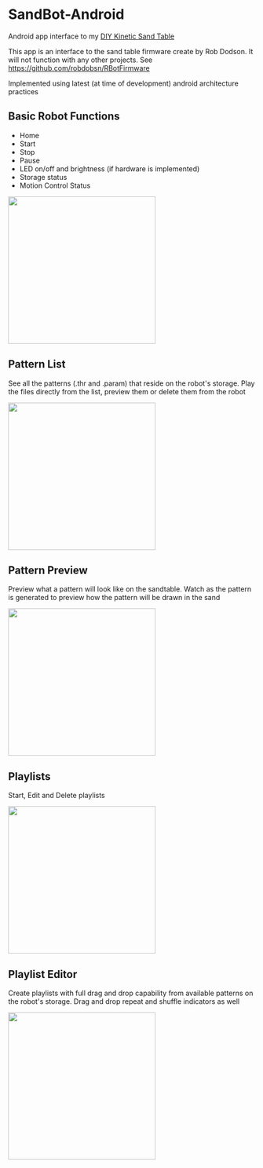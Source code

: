 # SandBot-Android

Android app interface to my [DIY Kinetic Sand Table](http://alwaystinkering.com/2020/01/14/diy-kinetic-sand-art-table/)

This app is an interface to the sand table firmware create by Rob Dodson. It will not function with any other projects.  See https://github.com/robdobsn/RBotFirmware

Implemented using latest (at time of development) android architecture practices

## Basic Robot Functions
* Home
* Start
* Stop
* Pause
* LED on/off and brightness (if hardware is implemented)
* Storage status
* Motion Control Status

<img src="screenshots/home.jpg" width="300">

## Pattern List
See all the patterns (.thr and .param) that reside on the robot's storage. Play the files directly from the list, preview them or delete them from the robot

<img src="screenshots/pattern_list.jpg" width="300">

## Pattern Preview
Preview what a pattern will look like on the sandtable. Watch as the pattern is generated to preview how the pattern will be drawn in the sand

<img src="screenshots/pattern_preview.jpg" width="300">

## Playlists
Start, Edit and Delete playlists

<img src="screenshots/playlists.jpg" width="300">

## Playlist Editor
Create playlists with full drag and drop capability from available patterns on the robot's storage. Drag and drop repeat and shuffle indicators as well

<img src="screenshots/playlist_editor.jpg" width="300">


